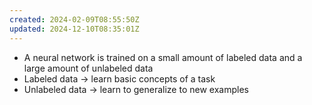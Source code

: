 ```yaml
---
created: 2024-02-09T08:55:50Z
updated: 2024-12-10T08:35:01Z
---
```

- A neural network is trained on a small amount of labeled data and a large amount of unlabeled data
- Labeled data -> learn basic concepts of a task
- Unlabeled data -> learn to generalize to new examples